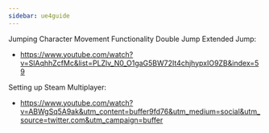 ```yaml
---
sidebar: ue4guide
---
```

Jumping Character Movement Functionality Double Jump Extended Jump:

- <https://www.youtube.com/watch?v=SlAqhhZcfMc&list=PLZlv_N0_O1gaG5BW72It4chjhypxIO9ZB&index=59>

Setting up Steam Multiplayer:

- <https://www.youtube.com/watch?v=ABWgSq5A9ak&utm_content=buffer9fd76&utm_medium=social&utm_source=twitter.com&utm_campaign=buffer>
